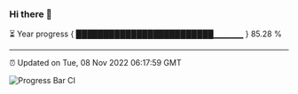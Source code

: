 ### Hi there 👋

⏳ Year progress { █████████████████████████▁▁▁▁▁ } 85.28 %

---

⏰ Updated on Tue, 08 Nov 2022 06:17:59 GMT

![Progress Bar CI](https://github.com/liununu/liununu/workflows/Progress%20Bar%20CI/badge.svg)
